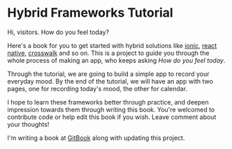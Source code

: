 # Hybrid Frameworks Tutorial

Hi, visitors. How do you feel today?

Here's a book for you to get started with hybrid solutions like [ionic](http://ionicframework.com), [react native](https://facebook.github.io/react-native), [crosswalk](http://www.crosswalk.com) and so on. This is a project to guide you through the whole process of making an app, who keeps asking *How do you feel today*.

Through the tutorial, we are going to build a simple app to record your everyday mood. By the end of the tutorial, we will have an app with two pages, one for recording today's mood, the other for calendar.

I hope to learn these frameworks better through practice, and deepen impression towards them through writing this book. You're welcomed to contribute code or help edit this book if you wish. Leave comment about your thoughts!

I'm writing a book at [GitBook](https://www.gitbook.com/book/ovilia/hybrid-framework-tutorial/details) along with updating this project.
